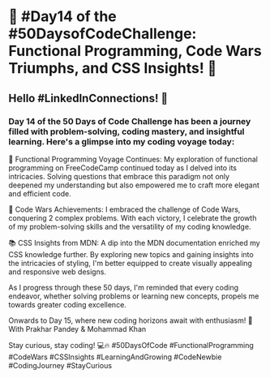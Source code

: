 # 🚀 #Day14 of the #50DaysofCodeChallenge: Functional Programming, Code Wars Triumphs, and CSS Insights! 🚀

## Hello #LinkedInConnections! 👋

### Day 14 of the 50 Days of Code Challenge has been a journey filled with problem-solving, coding mastery, and insightful learning. Here's a glimpse into my coding voyage today:

📖 Functional Programming Voyage Continues: My exploration of functional programming on FreeCodeCamp continued today as I delved into its intricacies. Solving questions that embrace this paradigm not only deepened my understanding but also empowered me to craft more elegant and efficient code.

🎯 Code Wars Achievements: I embraced the challenge of Code Wars, conquering 2 complex problems. With each victory, I celebrate the growth of my problem-solving skills and the versatility of my coding knowledge.

📚 CSS Insights from MDN: A dip into the MDN documentation enriched my CSS knowledge further. By exploring new topics and gaining insights into the intricacies of styling, I'm better equipped to create visually appealing and responsive web designs.

As I progress through these 50 days, I'm reminded that every coding endeavor, whether solving problems or learning new concepts, propels me towards greater coding excellence.

Onwards to Day 15, where new coding horizons await with enthusiasm! 🌟
With Prakhar Pandey & Mohammad Khan

Stay curious, stay coding! 💻🔥
#50DaysOfCode #FunctionalProgramming #CodeWars #CSSInsights #LearningAndGrowing #CodeNewbie #CodingJourney #StayCurious